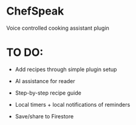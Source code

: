 # ChefSpeak
Voice controlled cooking assistant plugin

# TO DO:
- Add recipes through simple plugin setup

- AI assistance for reader

- Step-by-step recipe guide

- Local timers + local notifications of reminders

- Save/share to Firestore